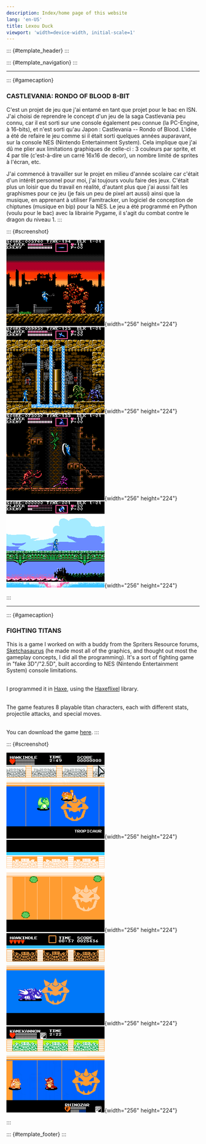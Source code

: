 ```yaml
---
description: Index/home page of this website
lang: 'en-US'
title: Lexou Duck
viewport: 'width=device-width, initial-scale=1'
---
```


::: {#template_header}
:::

::: {#template_navigation}
:::

------------------------------------------------------------------------

::: {#gamecaption}
### CASTLEVANIA: RONDO OF BLOOD 8-BIT

C\'est un projet de jeu que j\'ai entamé en tant que projet pour le bac
en ISN. J'ai choisi de reprendre le concept d'un jeu de la saga
Castlevania peu connu, car il est sorti sur une console également peu
connue (la PC-Engine, à 16-bits), et n'est sorti qu'au Japon :
Castlevania -- Rondo of Blood. L'idée a été de refaire le jeu comme si
il était sorti quelques années auparavant, sur la console NES (Nintendo
Entertainment System). Cela implique que j'ai dû me plier aux
limitations graphiques de celle-ci : 3 couleurs par sprite, et 4 par
tile (c\'est-à-dire un carré 16x16 de decor), un nombre limité de
sprites à l\'écran, etc.

J'ai commencé à travailler sur le projet en milieu d'année scolaire car
c'était d'un intérêt personnel pour moi, j\'ai toujours voulu faire des
jeux. C'était plus un loisir que du travail en réalité, d'autant plus
que j'ai aussi fait les graphismes pour ce jeu (je fais un peu de pixel
art aussi) ainsi que la musique, en apprenant à utiliser Famitracker, un
logiciel de conception de chiptunes (musique en bip) pour la NES. Le jeu
a été programmé en Python (voulu pour le bac) avec la librairie Pygame,
il s\'agit du combat contre le dragon du niveau 1.
:::

::: {#screenshot}
<div>

![](assets/games/castlevania_rondo_mockup-1.png){width="256" height="224"}
![](assets/games/castlevania_rondo_mockup-2.png){width="256" height="224"}
![](assets/games/castlevania_rondo_mockup-3.png){width="256" height="224"}
![](assets/games/castlevania_rondo_mockup-4.gif){width="256" height="224"}

</div>
:::

------------------------------------------------------------------------

::: {#gamecaption}
### FIGHTING TITANS

This is a game I worked on with a buddy from the Spriters Resource forums,
[Sketchasaurus](https://twitter.com/g33x) (he made most all of the graphics,
and thought out most the gameplay concepts, I did all the programming).
It\'s a sort of fighting game in \"fake 3D\"/\"2.5D\",
built according to NES (Nintendo Entertainment System) console limitations.

\
I programmed it in [Haxe](https://haxe.org/), using the
[Haxeflixel](https://haxeflixel.com/) library.

\
The game features 8 playable titan characters, each with different stats, projectile attacks, and special moves.

\
You can download the game [here]().
:::

::: {#screenshot}
<div>

![](assets/games/titans-1.gif){width="256" height="224"}
![](assets/games/titans-2.gif){width="256" height="224"}
![](assets/games/titans-3.gif){width="256" height="224"}
![](assets/games/titans-4.gif){width="256" height="224"}

</div>
:::

::: {#template_footer}
:::
